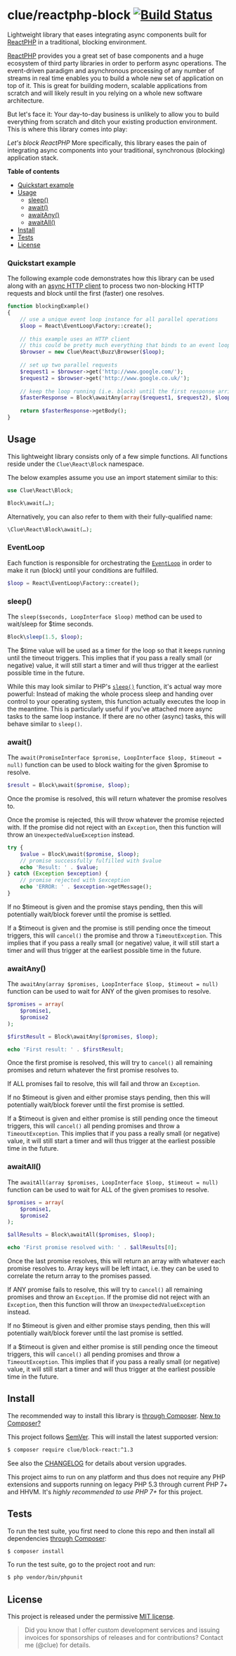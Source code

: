 # clue/reactphp-block [![Build Status](https://travis-ci.org/clue/reactphp-block.svg?branch=master)](https://travis-ci.org/clue/reactphp-block)

Lightweight library that eases integrating async components built for
[ReactPHP](https://reactphp.org/) in a traditional, blocking environment.

[ReactPHP](https://reactphp.org/) provides you a great set of base components and
a huge ecosystem of third party libraries in order to perform async operations.
The event-driven paradigm and asynchronous processing of any number of streams
in real time enables you to build a whole new set of application on top of it.
This is great for building modern, scalable applications from scratch and will
likely result in you relying on a whole new software architecture.

But let's face it: Your day-to-day business is unlikely to allow you to build
everything from scratch and ditch your existing production environment.
This is where this library comes into play:

*Let's block ReactPHP*
More specifically, this library eases the pain of integrating async components
into your traditional, synchronous (blocking) application stack.

**Table of contents**

* [Quickstart example](#quickstart-example)
* [Usage](#usage)
  * [sleep()](#sleep)
  * [await()](#await)
  * [awaitAny()](#awaitany)
  * [awaitAll()](#awaitall)
* [Install](#install)
* [Tests](#tests)
* [License](#license)

### Quickstart example

The following example code demonstrates how this library can be used along with
an [async HTTP client](https://github.com/clue/reactphp-buzz) to process two
non-blocking HTTP requests and block until the first (faster) one resolves.

```php
function blockingExample()
{
    // use a unique event loop instance for all parallel operations
    $loop = React\EventLoop\Factory::create();
    
    // this example uses an HTTP client
    // this could be pretty much everything that binds to an event loop
    $browser = new Clue\React\Buzz\Browser($loop);
    
    // set up two parallel requests
    $request1 = $browser->get('http://www.google.com/');
    $request2 = $browser->get('http://www.google.co.uk/');
    
    // keep the loop running (i.e. block) until the first response arrives
    $fasterResponse = Block\awaitAny(array($request1, $request2), $loop);
    
    return $fasterResponse->getBody();
}
```

## Usage

This lightweight library consists only of a few simple functions.
All functions reside under the `Clue\React\Block` namespace.

The below examples assume you use an import statement similar to this:

```php
use Clue\React\Block;

Block\await(…);
```

Alternatively, you can also refer to them with their fully-qualified name:

```php
\Clue\React\Block\await(…);
```

### EventLoop

Each function is responsible for orchestrating the
[`EventLoop`](https://github.com/reactphp/event-loop#usage)
in order to make it run (block) until your conditions are fulfilled.

```php
$loop = React\EventLoop\Factory::create();
```

### sleep()

The `sleep($seconds, LoopInterface $loop)` method can be used to wait/sleep for $time seconds.

```php
Block\sleep(1.5, $loop);
```

The $time value will be used as a timer for the loop so that it keeps running
until the timeout triggers.
This implies that if you pass a really small (or negative) value, it will still
start a timer and will thus trigger at the earliest possible time in the future.

While this may look similar to PHP's [`sleep()`](http://php.net/sleep) function,
it's actual way more powerful:
Instead of making the whole process sleep and handing over control to your operating system,
this function actually executes the loop in the meantime.
This is particularly useful if you've attached more async tasks to the same loop instance.
If there are no other (async) tasks, this will behave similar to `sleep()`.

### await()

The `await(PromiseInterface $promise, LoopInterface $loop, $timeout = null)`
function can be used to block waiting for the given $promise to resolve.

```php
$result = Block\await($promise, $loop);
```

Once the promise is resolved, this will return whatever the promise resolves to.

Once the promise is rejected, this will throw whatever the promise rejected with.
If the promise did not reject with an `Exception`, then this function will
throw an `UnexpectedValueException` instead.

```php
try {
    $value = Block\await($promise, $loop);
    // promise successfully fulfilled with $value
    echo 'Result: ' . $value;
} catch (Exception $exception) {
    // promise rejected with $exception
    echo 'ERROR: ' . $exception->getMessage();
}
```

If no $timeout is given and the promise stays pending, then this will
potentially wait/block forever until the promise is settled.

If a $timeout is given and the promise is still pending once the timeout
triggers, this will `cancel()` the promise and throw a `TimeoutException`.
This implies that if you pass a really small (or negative) value, it will still
start a timer and will thus trigger at the earliest possible time in the future.

### awaitAny()

The `awaitAny(array $promises, LoopInterface $loop, $timeout = null)`
function can be used to wait for ANY of the given promises to resolve.

```php
$promises = array(
    $promise1,
    $promise2
);

$firstResult = Block\awaitAny($promises, $loop);

echo 'First result: ' . $firstResult;
```

Once the first promise is resolved, this will try to `cancel()` all
remaining promises and return whatever the first promise resolves to.

If ALL promises fail to resolve, this will fail and throw an `Exception`.

If no $timeout is given and either promise stays pending, then this will
potentially wait/block forever until the first promise is settled.

If a $timeout is given and either promise is still pending once the timeout
triggers, this will `cancel()` all pending promises and throw a `TimeoutException`.
This implies that if you pass a really small (or negative) value, it will still
start a timer and will thus trigger at the earliest possible time in the future.

### awaitAll()

The `awaitAll(array $promises, LoopInterface $loop, $timeout = null)`
function can be used to wait for ALL of the given promises to resolve.

```php
$promises = array(
    $promise1,
    $promise2
);

$allResults = Block\awaitAll($promises, $loop);

echo 'First promise resolved with: ' . $allResults[0];
```

Once the last promise resolves, this will return an array with whatever
each promise resolves to. Array keys will be left intact, i.e. they can
be used to correlate the return array to the promises passed.

If ANY promise fails to resolve, this will try to `cancel()` all
remaining promises and throw an `Exception`.
If the promise did not reject with an `Exception`, then this function will
throw an `UnexpectedValueException` instead.

If no $timeout is given and either promise stays pending, then this will
potentially wait/block forever until the last promise is settled.

If a $timeout is given and either promise is still pending once the timeout
triggers, this will `cancel()` all pending promises and throw a `TimeoutException`.
This implies that if you pass a really small (or negative) value, it will still
start a timer and will thus trigger at the earliest possible time in the future.

## Install

The recommended way to install this library is [through Composer](https://getcomposer.org).
[New to Composer?](https://getcomposer.org/doc/00-intro.md)

This project follows [SemVer](https://semver.org/).
This will install the latest supported version:

```bash
$ composer require clue/block-react:^1.3
```

See also the [CHANGELOG](CHANGELOG.md) for details about version upgrades.

This project aims to run on any platform and thus does not require any PHP
extensions and supports running on legacy PHP 5.3 through current PHP 7+ and
HHVM.
It's *highly recommended to use PHP 7+* for this project.

## Tests

To run the test suite, you first need to clone this repo and then install all
dependencies [through Composer](https://getcomposer.org):

```bash
$ composer install
```

To run the test suite, go to the project root and run:

```bash
$ php vendor/bin/phpunit
```

## License

This project is released under the permissive [MIT license](LICENSE).

> Did you know that I offer custom development services and issuing invoices for
  sponsorships of releases and for contributions? Contact me (@clue) for details.
